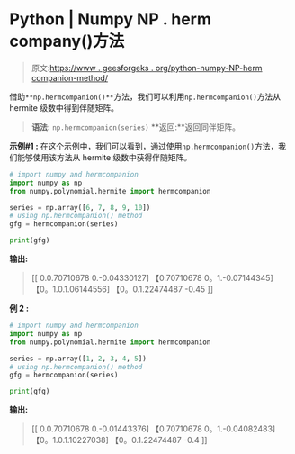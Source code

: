 # Python | Numpy NP . herm company()方法

> 原文:[https://www . geesforgeks . org/python-numpy-NP-herm companion-method/](https://www.geeksforgeeks.org/python-numpy-np-hermcompanion-method/)

借助`**np.hermcompanion()**`方法，我们可以利用`np.hermcompanion()`方法从 hermite 级数中得到伴随矩阵。

> **语法:** `np.hermcompanion(series)`
> **返回:**返回同伴矩阵。

**示例#1 :**
在这个示例中，我们可以看到，通过使用`np.hermcompanion()`方法，我们能够使用该方法从 hermite 级数中获得伴随矩阵。

```py
# import numpy and hermcompanion
import numpy as np
from numpy.polynomial.hermite import hermcompanion

series = np.array([6, 7, 8, 9, 10])
# using np.hermcompanion() method
gfg = hermcompanion(series)

print(gfg)
```

**输出:**

> [[ 0.0.70710678 0.-0.04330127]
> 【0.70710678 0。1.-0.07144345]
> 【0。1.0.1.06144556]
> 【0。0.1.22474487 -0.45 ]]

**例 2 :**

```py
# import numpy and hermcompanion
import numpy as np
from numpy.polynomial.hermite import hermcompanion

series = np.array([1, 2, 3, 4, 5])
# using np.hermcompanion() method
gfg = hermcompanion(series)

print(gfg)
```

**输出:**

> [[ 0.0.70710678 0.-0.01443376]
> 【0.70710678 0。1.-0.04082483]
> 【0。1.0.1.10227038]
> 【0。0.1.22474487 -0.4 ]]